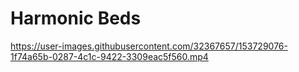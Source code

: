 # Harmonic Beds

https://user-images.githubusercontent.com/32367657/153729076-1f74a65b-0287-4c1c-9422-3309eac5f560.mp4

